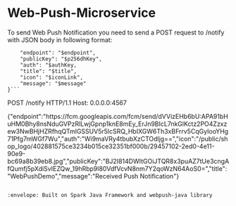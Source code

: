 # Web-Push-Microservice

To send Web Push Notification you need to send a POST request to /notify with JSON body in following format:

```{
	"endpoint": "$endpoint",
	"publicKey": "$p256dhKey",
	"auth": "$authKey,
	"title": "$title",
	"icon": "$iconLink",
	"message": "$message"
}```

```
POST /notify HTTP/1.1
Host: 0.0.0.0:4567

{"endpoint":"https:\/\/fcm.googleapis.com\/fcm\/send\/dVVizEHb6bU:APA91bHuHM0Bhy8nsNduGVPzRlLwjGpnp1knE8mEy_ErJn9BIcL7nkGlKctz2PO4Zzxzew3NwBHjHZRfhqQTmlGSSUV5r5lcSRQ_HbIXGW6Th3xBFrrv5CqGyIooYHg71Pfg7mWGf7Wu","auth":"Wi9maVRy4tbubXzCTOdljg==","icon":"\/public\/shop_logo\/402881575ce3234b015ce32351bf000b\/29457102-2ed0-4e11-90e9-bc69a8b39eb8.jpg","publicKey":"BJ2I814DWItGOiJTQR8x3puAZ7tUe3cngAfQumfj5pXdiSvIEZQw_19hRbp9l80VdfVcvN8nm7Y2qoWzN64AoS0=","title":"WebPushDemo","message":"Received Push Notification"}
```

:envelope: Built on Spark Java Framework and webpush-java library
